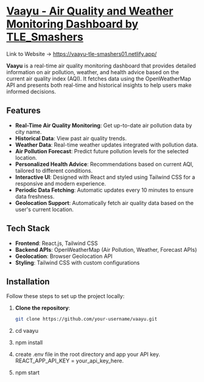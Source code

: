 # [Vaayu - Air Quality and Weather Monitoring Dashboard by TLE_Smashers](https://vaayu-tle-smashers01.netlify.app/)
Link to Website -> https://vaayu-tle-smashers01.netlify.app/

**Vaayu** is a real-time air quality monitoring dashboard that provides detailed information on air pollution, weather, and health advice based on the current air quality index (AQI). It fetches data using the OpenWeatherMap API and presents both real-time and historical insights to help users make informed decisions.

## Features

- **Real-Time Air Quality Monitoring**: Get up-to-date air pollution data by city name.
- **Historical Data**: View past air quality trends.
- **Weather Data**: Real-time weather updates integrated with pollution data.
- **Air Pollution Forecast**: Predict future pollution levels for the selected location.
- **Personalized Health Advice**: Recommendations based on current AQI, tailored to different conditions.
- **Interactive UI**: Designed with React and styled using Tailwind CSS for a responsive and modern experience.
- **Periodic Data Fetching**: Automatic updates every 10 minutes to ensure data freshness.
- **Geolocation Support**: Automatically fetch air quality data based on the user's current location.

## Tech Stack

- **Frontend**: React.js, Tailwind CSS
- **Backend APIs**: OpenWeatherMap (Air Pollution, Weather, Forecast APIs)
- **Geolocation**: Browser Geolocation API
- **Styling**: Tailwind CSS with custom configurations

## Installation

Follow these steps to set up the project locally:

1. **Clone the repository**:
   ```bash
   git clone https://github.com/your-username/vaayu.git

2. cd vaayu

3. npm install

4. create .env file in the root directory and app your API key.
    REACT_APP_API_KEY = your_api_key_here.
    
5. npm start
